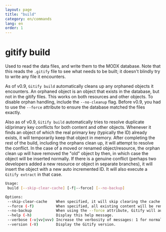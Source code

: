 ```yaml
---
layout: page
title: "build"
category: en/commands
lang: en
order: 1
---
```


# gitify build

Used to read the data files, and write them to the MODX database. Note that this reads the `.gitify` file to see what needs to be built; it doesn't blindly try to write any file it encounters.  

As of v0.9, `Gitify build` automatically cleans up any orphaned objects it encounters. An orphaned object is an object that exists in the database, but not in the gitify files. This works on both resources and other objects. To disable orphan handling, include the `--no-cleanup` flag. Before v0.9, you had to use the `--force` attribute to ensure the database matched the files exactly. 

Also as of v0.9, `Gitify build` automatically tries to resolve duplicate id/primary key conflicts for both content and other objects. Whenever it finds an object of which the real primary key (typically the ID) already exists, it will temporarily keep that object in memory. After completing the rest of the build, including the orphans clean up, it will attempt to resolve the conflict. In the case of a moved or renamed object/resource, the orphan clean up will have removed the "old" object by then, in which case the object will be inserted normally. If there is a genuine conflict (perhaps two developers added a new resource or object in separate branches), it will insert the object with a new auto incremented ID. It will also execute a `Gitify extract` in that case. 

```bash
Usage:
 build [--skip-clear-cache] [-f|--force] [--no-backup]

Options:
 --skip-clear-cache    When specified, it will skip clearing the cache after building.
 --force (-f)          When specified, all existing content will be removed before rebuilding. Can be useful when having dealt with complex conflicts.
 --no-backup           When using the --force attribute, Gitify will automatically create a full database backup first. Specify --no-backup to skip creating the backup, at your own risk.
 --help (-h)           Display this help message.
 --verbose (-v|vv|vvv) Increase the verbosity of messages: 1 for normal output, 2 for more verbose output and 3 for debug.
 --version (-V)        Display the Gitify version.
```
